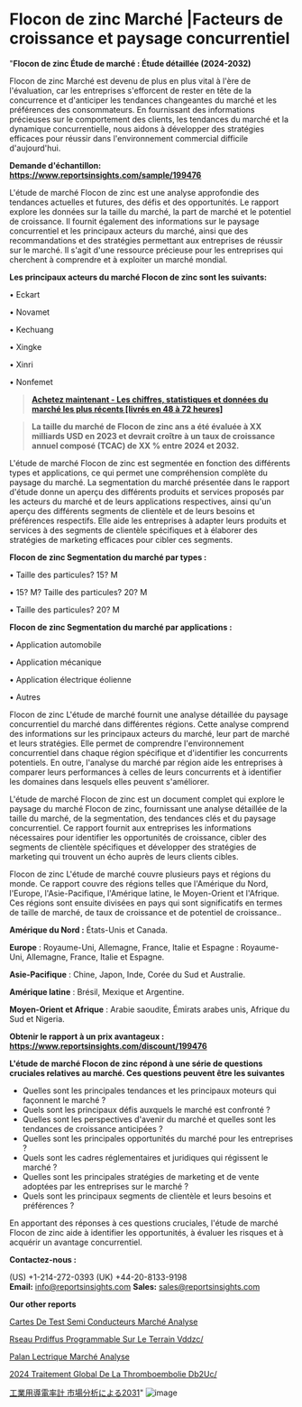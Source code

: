 # Flocon de zinc Marché |Facteurs de croissance et paysage concurrentiel

"<strong>Flocon de zinc Étude de marché : Étude détaillée (2024-2032)</strong>

Flocon de zinc Marché est devenu de plus en plus vital à l'ère de l'évaluation, car les entreprises s'efforcent de rester en tête de la concurrence et d'anticiper les tendances changeantes du marché et les préférences des consommateurs. En fournissant des informations précieuses sur le comportement des clients, les tendances du marché et la dynamique concurrentielle, nous aidons à développer des stratégies efficaces pour réussir dans l'environnement commercial difficile d'aujourd'hui.

<strong>Demande d'échantillon: <a href=https://www.reportsinsights.com/sample/199476>https://www.reportsinsights.com/sample/199476</a></strong>

L'étude de marché Flocon de zinc est une analyse approfondie des tendances actuelles et futures, des défis et des opportunités. Le rapport explore les données sur la taille du marché, la part de marché et le potentiel de croissance. Il fournit également des informations sur le paysage concurrentiel et les principaux acteurs du marché, ainsi que des recommandations et des stratégies permettant aux entreprises de réussir sur le marché. Il s'agit d'une ressource précieuse pour les entreprises qui cherchent à comprendre et à exploiter un marché mondial.

<strong>Les principaux acteurs du marché Flocon de zinc sont les suivants:</strong>

• Eckart

• Novamet

• Kechuang

• Xingke

• Xinri

• Nonfemet
<blockquote><a href=https://www.reportsinsights.com/buynow/199476><span style=text-decoration: underline;><strong>Achetez maintenant - Les chiffres, statistiques et données du marché les plus récents [livrés en 48 à 72 heures]</strong></span></a></blockquote>
<blockquote><span style=text-decoration: underline;><strong>La taille du marché de Flocon de zinc ans a été évaluée à XX milliards USD en 2023 et devrait croître à un taux de croissance annuel composé (TCAC) de XX % entre 2024 et 2032.</strong></span></blockquote>
L'étude de marché Flocon de zinc est segmentée en fonction des différents types et applications, ce qui permet une compréhension complète du paysage du marché. La segmentation du marché présentée dans le rapport d'étude donne un aperçu des différents produits et services proposés par les acteurs du marché et de leurs applications respectives, ainsi qu'un aperçu des différents segments de clientèle et de leurs besoins et préférences respectifs. Elle aide les entreprises à adapter leurs produits et services à des segments de clientèle spécifiques et à élaborer des stratégies de marketing efficaces pour cibler ces segments.

<strong>Flocon de zinc Segmentation du marché par types :</strong>

• Taille des particules? 15? M

• 15? M? Taille des particules? 20? M

• Taille des particules? 20? M

<strong>Flocon de zinc Segmentation du marché par applications :</strong>

• Application automobile

• Application mécanique

• Application électrique éolienne

• Autres

Flocon de zinc L'étude de marché fournit une analyse détaillée du paysage concurrentiel du marché dans différentes régions. Cette analyse comprend des informations sur les principaux acteurs du marché, leur part de marché et leurs stratégies. Elle permet de comprendre l'environnement concurrentiel dans chaque région spécifique et d'identifier les concurrents potentiels. En outre, l'analyse du marché par région aide les entreprises à comparer leurs performances à celles de leurs concurrents et à identifier les domaines dans lesquels elles peuvent s'améliorer.

L'étude de marché Flocon de zinc est un document complet qui explore le paysage du marché Flocon de zinc, fournissant une analyse détaillée de la taille du marché, de la segmentation, des tendances clés et du paysage concurrentiel. Ce rapport fournit aux entreprises les informations nécessaires pour identifier les opportunités de croissance, cibler des segments de clientèle spécifiques et développer des stratégies de marketing qui trouvent un écho auprès de leurs clients cibles.

Flocon de zinc L'étude de marché couvre plusieurs pays et régions du monde. Ce rapport couvre des régions telles que l'Amérique du Nord, l'Europe, l'Asie-Pacifique, l'Amérique latine, le Moyen-Orient et l'Afrique. Ces régions sont ensuite divisées en pays qui sont significatifs en termes de taille de marché, de taux de croissance et de potentiel de croissance..

<strong>Amérique du Nord :</strong> États-Unis et Canada.

<strong>Europe</strong> : Royaume-Uni, Allemagne, France, Italie et Espagne : Royaume-Uni, Allemagne, France, Italie et Espagne.

<strong>Asie-Pacifique</strong> : Chine, Japon, Inde, Corée du Sud et Australie.

<strong>Amérique latine</strong> : Brésil, Mexique et Argentine.

<strong>Moyen-Orient et Afrique</strong> : Arabie saoudite, Émirats arabes unis, Afrique du Sud et Nigeria.

<strong>Obtenir le rapport à un prix avantageux : <a href=https://www.reportsinsights.com/discount/199476>https://www.reportsinsights.com/discount/199476</a></strong>

<strong>L'étude de marché Flocon de zinc répond à une série de questions cruciales relatives au marché. Ces questions peuvent être les suivantes</strong>
<ul>
  <li>Quelles sont les principales tendances et les principaux moteurs qui façonnent le marché ?</li>
  <li>Quels sont les principaux défis auxquels le marché est confronté ?</li>
  <li>Quelles sont les perspectives d'avenir du marché et quelles sont les tendances de croissance anticipées ?</li>
  <li>Quelles sont les principales opportunités du marché pour les entreprises ?</li>
  <li>Quels sont les cadres réglementaires et juridiques qui régissent le marché ?</li>
  <li>Quelles sont les principales stratégies de marketing et de vente adoptées par les entreprises sur le marché ?</li>
  <li>Quels sont les principaux segments de clientèle et leurs besoins et préférences ?</li>
</ul>
En apportant des réponses à ces questions cruciales, l'étude de marché Flocon de zinc aide à identifier les opportunités, à évaluer les risques et à acquérir un avantage concurrentiel.

<strong>Contactez-nous :</strong>

(US) +1-214-272-0393
(UK) +44-20-8133-9198
<strong>Email:</strong> <a>info@reportsinsights.com</a>
<strong>Sales:</strong> <a>sales@reportsinsights.com</a>

<strong>Our other reports</strong>

<a href=https://fr.linkedin.com/pulse/cartes-de-test-semi-conducteurs-marché-stratégies-portefeuille/>Cartes De Test Semi Conducteurs Marché Analyse</a>

<a href=https://www.linkedin.com/pulse/r%C3%A9seau-pr%C3%A9diffus%C3%A9-programmable-sur-le-terrain-vddzc/>Rseau Prdiffus Programmable Sur Le Terrain Vddzc/</a>

<a href=https://www.linkedin.com/pulse/palan-%C3%A9lectrique-march%C3%A9-moteurs-contraintes-2v1of/>Palan Lectrique Marché Analyse</a>

<a href=https://www.linkedin.com/pulse/2024-traitement-global-de-la-thromboembolie-db2uc/>2024 Traitement Global De La Thromboembolie Db2Uc/</a>

<a href=https://www.linkedin.com/pulse/工業用導電率計-市場cagr見通し成長2028-community-market-research/>工業用導電率計 市場分析による2031</a>"
![image](https://github.com/daminid12/RImarketexcellence/assets/158430485/ab98c1b5-c933-4bc7-9c8c-3564435c526f)
